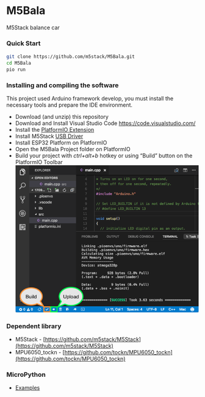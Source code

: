 # M5Bala
M5Stack balance car

### Quick Start

```bash
git clone https://github.com/m5stack/M5Bala.git
cd M5Bala
pio run
```

### Installing and compiling the software

This project used Arduino framework develop, you must install the necessary tools and prepare the IDE environment.
- Download (and unzip) this repository
- Download and Install Visual Studio Code https://code.visualstudio.com/
- Install the [PlatformIO Extension](https://platformio.org/get-started/ide?install=vscode)
- Install M5Stack [USB Driver](https://github.com/m5stack/M5Stack#installing-the-usb-driver)
- Install ESP32 Platform on PlatformIO
- Open the M5Bala Project folder on PlatformIO
- Build your project with *ctrl+alt+b* hotkey or using “Build” button on the PlatformIO Toolbar
![image](./docs/img/platformio-ide-vscode-build-project.png)

### Dependent library
- M5Stack - [https://github.com/m5stack/M5Stack](https://github.com/m5stack/M5Stack)
- MPU6050_tockn - [https://github.com/tockn/MPU6050_tockn](https://github.com/tockn/MPU6050_tockn)

### MicroPython
- [Examples](./mpy)